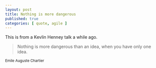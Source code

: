 ```yaml
---
layout: post
title: Nothing is more dangerous
published: true
categories: [ quote, agile ]
---
```


This is from a Kevlin Henney talk a while ago.

<blockquote>
Nothing is more dangerous than an idea,
when you have only one idea.</blockquote>
<small>Emile Auguste Chartier</small>
